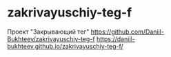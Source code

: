 # zakrivayuschiy-teg-f
Проект "Закрывающий тег"
https://github.com/Daniil-Bukhteev/zakrivayuschiy-teg-f
https://daniil-bukhteev.github.io/zakrivayuschiy-teg-f/
